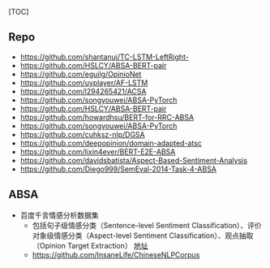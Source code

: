 [TOC]



## Repo

- https://github.com/shantanuj/TC-LSTM-LeftRight-
- https://github.com/HSLCY/ABSA-BERT-pair
- https://github.com/eguilg/OpinioNet
- https://github.com/uyplayer/AF-LSTM
- https://github.com/l294265421/ACSA
- https://github.com/songyouwei/ABSA-PyTorch
- https://github.com/HSLCY/ABSA-BERT-pair
- https://github.com/howardhsu/BERT-for-RRC-ABSA
- https://github.com/songyouwei/ABSA-PyTorch
- https://github.com/cuhksz-nlp/DGSA
- https://github.com/deepopinion/domain-adapted-atsc
- https://github.com/lixin4ever/BERT-E2E-ABSA
- https://github.com/davidsbatista/Aspect-Based-Sentiment-Analysis
- https://github.com/Diego999/SemEval-2014-Task-4-ABSA



## ABSA

- 百度千言情感分析数据集  
  - 包括句子级情感分类（Sentence-level Sentiment Classification）、评价对象级情感分类（Aspect-level Sentiment Classification）、观点抽取（Opinion Target Extraction）  [地址](https://aistudio.baidu.com/aistudio/competition/detail/50/?isFromLUGE=TRUE) 
  - https://github.com/InsaneLife/ChineseNLPCorpus

